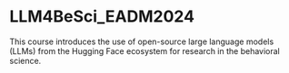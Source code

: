 # LLM4BeSci_EADM2024
This course introduces the use of open-source large language models (LLMs) from the Hugging Face ecosystem for research in the behavioral science.
